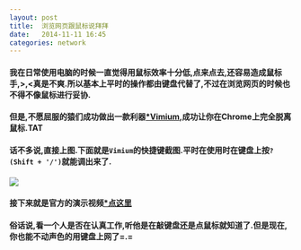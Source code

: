 ```yaml
---
layout: post
title:  浏览网页跟鼠标说拜拜
date:   2014-11-11 16:45
categories: network
---
```


#### 我在日常使用电脑的时候一直觉得用鼠标效率十分低,点来点去,还容易造成鼠标手,>,<真是不爽.所以基本上平时的操作都由键盘代替了,不过在浏览网页的时候也不得不像鼠标进行妥协.

#### 但是,不愿屈服的猿们成功做出一款利器[*Vimium](https://chrome.google.com/webstore/detail/vimium/dbepggeogbaibhgnhhndojpepiihcmeb),成功让你在Chrome上完全脱离鼠标.TAT

#### 话不多说,直接上图.下面就是`Vimium`的快捷键截图.平时在使用时在键盘上按`? (Shift + '/')`就能调出来了.

![](http://m2.img.srcdd.com/farm4/d/2014/1111/17/A9A6EFC4F478EDBA0E9C861B53567C07_B500_900_500_411.png)

#### 接下来就是官方的演示视频[*点这里](https://www.youtube.com/watch?v=t67Sn0RGK54)

#### 俗话说,看一个人是否在认真工作,听他是在敲键盘还是点鼠标就知道了.但是现在,你也能不动声色的用键盘上网了=.=
